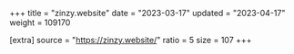 +++
title = "zinzy.website"
date = "2023-03-17"
updated = "2023-04-17"
weight = 109170

[extra]
source = "https://zinzy.website/"
ratio = 5
size = 107
+++
